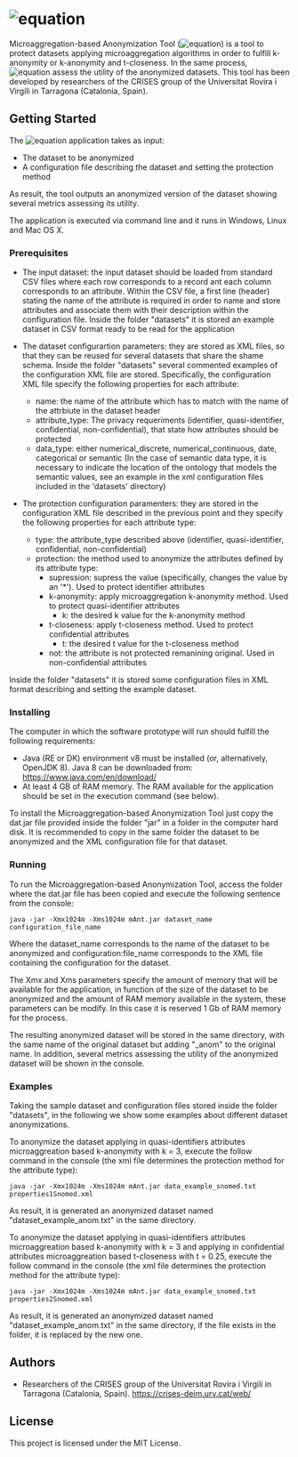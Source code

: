 # ![equation](http://latex.codecogs.com/gif.latex?\dpi{120}&space;\huge&space;\mu\textbf{ANT})

Microaggregation-based Anonymization Tool (![equation](http://latex.codecogs.com/gif.latex?\dpi{120}&space;\small&space;\mu&space;\textup{ANT})) is a tool to protect datasets applying microaggregation algorithms in order to fulfill k-anonymity or k-anonymity and t-closeness. In the same process, ![equation](http://latex.codecogs.com/gif.latex?\dpi{120}&space;\small&space;\mu&space;\textup{ANT}) assess the utility of the anonymized datasets.
This tool has been developed by researchers of the CRISES group of the Universitat Rovira i Virgili in Tarragona (Catalonia, Spain).

## Getting Started

The ![equation](http://latex.codecogs.com/gif.latex?\dpi{120}&space;\small&space;\mu&space;\textup{ANT}) application takes as input:
* The dataset to be anonymized
* A configuration file describing the dataset and setting the protection method

As result, the tool outputs an anonymized version of the dataset showing several metrics assessing its utility.

The application is executed via command line and it runs in Windows, Linux and Mac OS X.

### Prerequisites
* The input dataset: the input dataset should be loaded from standard CSV files where each row corresponds to a record ant each column corresponds to an attribute. Within the CSV file, a first line (header) stating the name of the attribute is required in order to name and store attributes and associate them with their description within the configuration file. Inside the folder "datasets" it is stored an example dataset in CSV format ready to be read for the application
* The dataset configurartion parameters: they are stored as XML files, so that they can be reused for several datasets that share the shame schema. Inside the folder "datasets" several commented examples of the configuration XML file are stored. Specifically, the configuration XML file specify the following properties for each attribute:
    * name: the name of the attribute which has to match with the name of the attrbiute in the dataset header
    * attribute_type: The privacy requeriments (identifier, quasi-identifier, confidential, non-confidential), that state how attributes should be protected
    * data_type: either numerical_discrete, numerical_continuous, date, categorical or semantic (In the case of semantic data type, it is necessary to indicate the location of the ontology that models the semantic values, see an example in the xml configuration files included in the 'datasets' directory)

* The protection configuration paramenters: they are stored in the configuration XML file described in the previous point and they specify the following properties for each attribute type:
  * type: the attribute_type described above (identifier, quasi-identifier, confidential, non-confidential)
  * protection: the method used to anonymize the attributes defined by its attribute type:
    * supression: supress the value (specifically, changes the value by an '\*'). Used to protect identifier attributes
    * k-anonymity: apply microaggregation k-anonymity method. Used to protect quasi-identifier attributes
      * k: the desired k value for the k-anonymity method
    * t-closeness: apply t-closeness method. Used to protect confidential attributes
      * t: the desired t value for the t-closeness method
    * not: the attribute is not protected remanining original. Used in non-confidential attributes

Inside the folder "datasets" it is stored some configuration files in XML format describing and setting the example dataset.

### Installing
The computer in which the software prototype will run should fulfill the following requirements:
* Java (RE or DK) environment v8 must be installed (or, alternatively, OpenJDK 8). Java 8 can be downloaded from: https://www.java.com/en/download/
* At least 4 GB of RAM memory. The RAM available for the application should be set in the execution command (see below).

To install the Microaggregation-based Anonymization Tool just copy the dat.jar file provided inside the folder "jar" in a folder in the computer hard disk. It is recommended to copy in the same folder the dataset to be anonymized and the XML configuration file for that dataset.      

### Running
To run the Microaggregation-based Anonymization Tool, access the folder where the dat.jar file has been copied and execute the following sentence from the console:
```
java -jar -Xmx1024m -Xms1024m mAnt.jar dataset_name configuration_file_name
```
Where the dataset_name corresponds to the name of the dataset to be anonymized and configuration:file_name corresponds to the XML file containing the configuration for the dataset.

The Xmx and Xms parameters specify the amount of memory that will be available for the application, in function of the size of the dataset to be anonymized and the amount of RAM memory available in the system, these parameters can be modify. In this case it is reserved 1 Gb of RAM memory for the process.

The resulting anonymized dataset will be stored in the same directory, with the same name of the original dataset but adding "\_anom" to the original name. In addition, several metrics assessing the utility of the anonymized dataset will be shown in the console.

### Examples

Taking the sample dataset and configuration files stored inside the folder "datasets", in the following we show some examples about different dataset anonymizations.

To anonymize the dataset applying in quasi-identifiers attributes microaggreation based k-anonymity with k = 3, execute the follow command in the console (the xml file determines the protection method for the attribute type):

```
java -jar -Xmx1024m -Xms1024m mAnt.jar data_example_snomed.txt properties1Snomed.xml
```
As result, it is generated an anonymized dataset named "dataset_example_anom.txt" in the same directory.

To anonymize the dataset applying in quasi-identifiers attributes microaggreation based k-anonymity with k = 3 and applying in confidential attributes microaggreation based t-closeness with t = 0.25, execute the follow command in the console (the xml file determines the protection method for the attribute type):

```
java -jar -Xmx1024m -Xms1024m mAnt.jar data_example_snomed.txt properties2Snomed.xml
```
As result, it is generated an anonymized dataset named "dataset_example_anom.txt" in the same directory, if the file exists in the folder, it is replaced by the new one.

## Authors

* Researchers of the CRISES group of the Universitat Rovira i Virgili in Tarragona (Catalonia, Spain).
https://crises-deim.urv.cat/web/


## License

This project is licensed under the MIT License.
